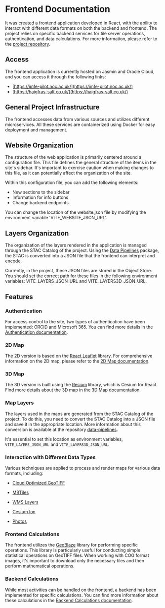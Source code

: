 # Frontend Documentation

It was created a frontend application developed in React, with the ability to interact with different data formats on both the backend and frontend. The project relies on specific backend services for tile server operations, authentication, and data calculations. For more information, please refer to the [project repository](https://git.noc.ac.uk/ocean-informatics/imfepilot/frontend).

## Access

The frontend application is currently hosted on Jasmin and Oracle Cloud, and you can access it through the following links:

- [https://imfe-pilot.noc.ac.uk/](https://imfe-pilot.noc.ac.uk/)
- [https://haigfras-salt.co.uk/](https://haigfras-salt.co.uk/)

## General Project Infrastructure

The frontend accesses data from various sources and utilizes different microservices. All these services are containerized using Docker for easy deployment and management.

## Website Organization

The structure of the web application is primarily centered around a configuration file. This file defines the general structure of the items in the site's sidebar. It's important to exercise caution when making changes to this file, as it can potentially affect the organization of the site.

Within this configuration file, you can add the following elements:
- New sections to the sidebar
- Information for info buttons
- Change backend endpoints

You can change the location of the website.json file by modifying the environment variable 'VITE_WEBSITE_JSON_URL'.

## Layers Organization

The organization of the layers rendered in the application is managed through the STAC Catalog of the project. Using the [Data Pipelines](https://git.noc.ac.uk/ocean-informatics/imfepilot/data-pipelines) package, the STAC is converted into a JSON file that the frontend can interpret and encode.

Currently, in the project, these JSON files are stored in the Object Store. You should set the correct path for these files in the following environment variables: VITE_LAYERS_JSON_URL and VITE_LAYERS3D_JSON_URL.

## Features

### Authentication

For access control to the site, two types of authentication have been implemented: ORCID and Microsoft 365. You can find more details in the [Authentication documentation](authentication.md).

### 2D Map

The 2D version is based on the [React Leaflet](https://react-leaflet.js.org/) library. For comprehensive information on the 2D map, please refer to the [2D Map documentation](2dmap.md).

### 3D Map

The 3D version is built using the [Resium](https://resium.reearth.io/) library, which is Cesium for React. Find more details about the 3D map in the [3D Map documentation](3dmap.md).

### Map Layers

The layers used in the maps are generated from the STAC Catalog of the project. To do this, you need to convert the STAC Catalog into a JSON file and save it in the appropriate location. More information about this conversion is available at the repository [data-pipelines](https://git.noc.ac.uk/ocean-informatics/imfepilot/data-pipelines).

It's essential to set this location as environment variables, `VITE_LAYERS_JSON_URL` and `VITE_LAYERS3D_JSON_URL`.

### Interaction with Different Data Types

Various techniques are applied to process and render maps for various data formats, including:

- [Cloud Optimized GeoTIFF](cog.md)

- [MBTiles](mbtiles.md)

- [WMS Layers](wms.md)

- [Cesium Ion](cesium_ion.md)

- [Photos](photos.md)

### Frontend Calculations

The frontend utilizes the [GeoBlaze](https://geoblaze.io/) library for performing specific operations. This library is particularly useful for conducting simple statistical operations on GeoTIFF files. When working with COG format images, it's important to download only the necessary tiles and then perform mathematical operations.

### Backend Calculations

While most activities can be handled on the frontend, a backend has been implemented for specific calculations. You can find more information about these calculations in the [Backend Calculations documentation](backend.md).
